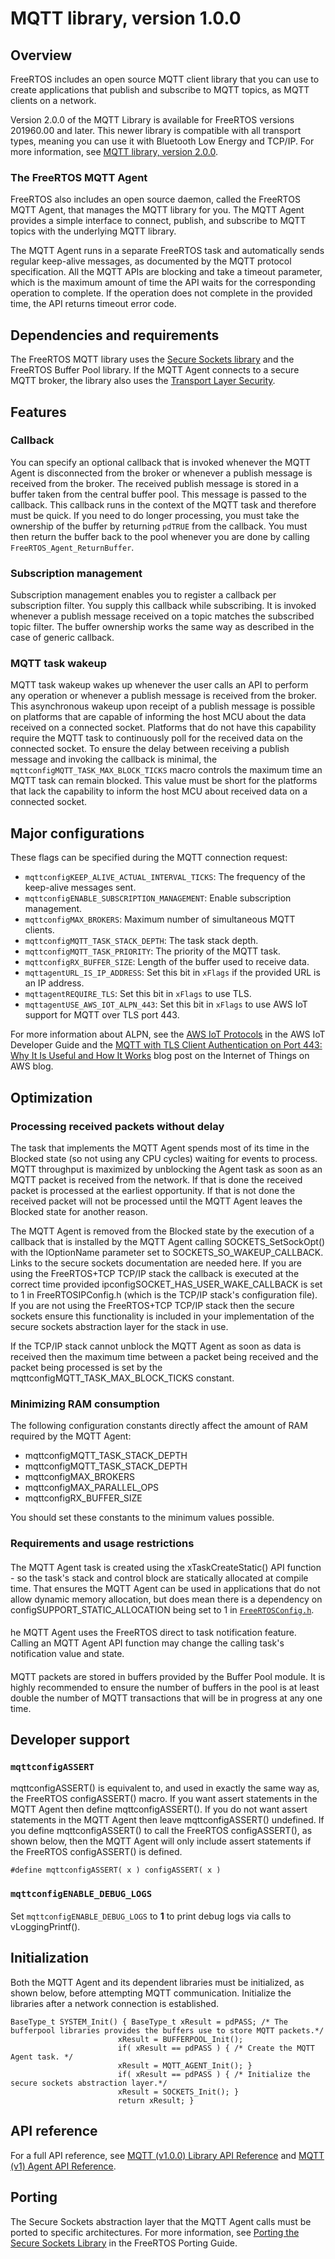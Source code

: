 # MQTT library, version 1\.0\.0<a name="freertos-lib-cloud-mqtt"></a>

## Overview<a name="freertos-mqtt-overview"></a>

FreeRTOS includes an open source MQTT client library that you can use to create applications that publish and subscribe to MQTT topics, as MQTT clients on a network\.

Version 2\.0\.0 of the MQTT Library is available for FreeRTOS versions 201960\.00 and later\. This newer library is compatible with all transport types, meaning you can use it with Bluetooth Low Energy and TCP/IP\. For more information, see [MQTT library, version 2\.0\.0](freertos-mqtt-2.md)\.

### The FreeRTOS MQTT Agent<a name="freertos-mqtt-agent"></a>

FreeRTOS also includes an open source daemon, called the FreeRTOS MQTT Agent, that manages the MQTT library for you\. The MQTT Agent provides a simple interface to connect, publish, and subscribe to MQTT topics with the underlying MQTT library\.

The MQTT Agent runs in a separate FreeRTOS task and automatically sends regular keep\-alive messages, as documented by the MQTT protocol specification\. All the MQTT APIs are blocking and take a timeout parameter, which is the maximum amount of time the API waits for the corresponding operation to complete\. If the operation does not complete in the provided time, the API returns timeout error code\.

## Dependencies and requirements<a name="freertos-mqtt-dependencies"></a>

The FreeRTOS MQTT library uses the [Secure Sockets library](secure-sockets.md) and the FreeRTOS Buffer Pool library\. If the MQTT Agent connects to a secure MQTT broker, the library also uses the [Transport Layer Security](security-tls.md)\.

## Features<a name="freertos-mqtt-features"></a>

### Callback<a name="freertos-lib-cloud-mqtt-callback"></a>

You can specify an optional callback that is invoked whenever the MQTT Agent is disconnected from the broker or whenever a publish message is received from the broker\. The received publish message is stored in a buffer taken from the central buffer pool\. This message is passed to the callback\. This callback runs in the context of the MQTT task and therefore must be quick\. If you need to do longer processing, you must take the ownership of the buffer by returning `pdTRUE` from the callback\. You must then return the buffer back to the pool whenever you are done by calling `FreeRTOS_Agent_ReturnBuffer`\.

### Subscription management<a name="freertos-lib-cloud-mqtt-sub-mgmt"></a>

Subscription management enables you to register a callback per subscription filter\. You supply this callback while subscribing\. It is invoked whenever a publish message received on a topic matches the subscribed topic filter\. The buffer ownership works the same way as described in the case of generic callback\.

### MQTT task wakeup<a name="freertos-lib-cloud-mqtt-wakeup"></a>

MQTT task wakeup wakes up whenever the user calls an API to perform any operation or whenever a publish message is received from the broker\. This asynchronous wakeup upon receipt of a publish message is possible on platforms that are capable of informing the host MCU about the data received on a connected socket\. Platforms that do not have this capability require the MQTT task to continuously poll for the received data on the connected socket\. To ensure the delay between receiving a publish message and invoking the callback is minimal, the `mqttconfigMQTT_TASK_MAX_BLOCK_TICKS` macro controls the maximum time an MQTT task can remain blocked\. This value must be short for the platforms that lack the capability to inform the host MCU about received data on a connected socket\.

## Major configurations<a name="freertos-lib-cloud-mqtt-config"></a>

These flags can be specified during the MQTT connection request:
+ `mqttconfigKEEP_ALIVE_ACTUAL_INTERVAL_TICKS`: The frequency of the keep\-alive messages sent\.
+ `mqttconfigENABLE_SUBSCRIPTION_MANAGEMENT`: Enable subscription management\.
+ `mqttconfigMAX_BROKERS`: Maximum number of simultaneous MQTT clients\.
+ `mqttconfigMQTT_TASK_STACK_DEPTH`: The task stack depth\.
+ `mqttconfigMQTT_TASK_PRIORITY`: The priority of the MQTT task\.
+ `mqttconfigRX_BUFFER_SIZE`: Length of the buffer used to receive data\.
+ `mqttagentURL_IS_IP_ADDRESS`: Set this bit in `xFlags` if the provided URL is an IP address\.
+ `mqttagentREQUIRE_TLS`: Set this bit in `xFlags` to use TLS\.
+ `mqttagentUSE_AWS_IOT_ALPN_443`: Set this bit in `xFlags` to use AWS IoT support for MQTT over TLS port 443\.

For more information about ALPN, see the [AWS IoT Protocols](https://docs.aws.amazon.com/iot/latest/developerguide/protocols.html) in the AWS IoT Developer Guide and the [MQTT with TLS Client Authentication on Port 443: Why It Is Useful and How It Works](http://aws.amazon.com/blogs/iot/mqtt-with-tls-client-authentication-on-port-443-why-it-is-useful-and-how-it-works) blog post on the Internet of Things on AWS blog\. 

## Optimization<a name="freertos-mqtt-optimization"></a>

### Processing received packets without delay<a name="freertos-mqtt-optimization-packets"></a>

The task that implements the MQTT Agent spends most of its time in the Blocked state \(so not using any CPU cycles\) waiting for events to process\. MQTT throughput is maximized by unblocking the Agent task as soon as an MQTT packet is received from the network\. If that is done the received packet is processed at the earliest opportunity\. If that is not done the received packet will not be processed until the MQTT Agent leaves the Blocked state for another reason\. 

The MQTT Agent is removed from the Blocked state by the execution of a callback that is installed by the MQTT Agent calling SOCKETS\_SetSockOpt\(\) with the lOptionName parameter set to SOCKETS\_SO\_WAKEUP\_CALLBACK\. Links to the secure sockets documentation are needed here\. If you are using the FreeRTOS\+TCP TCP/IP stack the callback is executed at the correct time provided ipconfigSOCKET\_HAS\_USER\_WAKE\_CALLBACK is set to 1 in FreeRTOSIPConfig\.h \(which is the TCP/IP stack's configuration file\)\. If you are not using the FreeRTOS\+TCP TCP/IP stack then the secure sockets ensure this functionality is included in your implementation of the secure sockets abstraction layer for the stack in use\.

 If the TCP/IP stack cannot unblock the MQTT Agent as soon as data is received then the maximum time between a packet being received and the packet being processed is set by the mqttconfigMQTT\_TASK\_MAX\_BLOCK\_TICKS constant\. 

### Minimizing RAM consumption<a name="freertos-mqtt-optimization-ram"></a>

The following configuration constants directly affect the amount of RAM required by the MQTT Agent:
+ mqttconfigMQTT\_TASK\_STACK\_DEPTH
+ mqttconfigMQTT\_TASK\_STACK\_DEPTH
+ mqttconfigMAX\_BROKERS
+ mqttconfigMAX\_PARALLEL\_OPS
+ mqttconfigRX\_BUFFER\_SIZE

You should set these constants to the minimum values possible\.

### Requirements and usage restrictions<a name="freertos-mqtt-requirements-restrictions"></a>

#### <a name="w14aab9c27c13b7b3"></a>

The MQTT Agent task is created using the xTaskCreateStatic\(\) API function \- so the task's stack and control block are statically allocated at compile time\. That ensures the MQTT Agent can be used in applications that do not allow dynamic memory allocation, but does mean there is a dependency on configSUPPORT\_STATIC\_ALLOCATION being set to 1 in [`FreeRTOSConfig.h`](dev-guide-freertos-kernel.md#freertos-config)\. 

#### <a name="w14aab9c27c13b7b5"></a>

he MQTT Agent uses the FreeRTOS direct to task notification feature\. Calling an MQTT Agent API function may change the calling task's notification value and state\. 

#### <a name="w14aab9c27c13b7b7"></a>

MQTT packets are stored in buffers provided by the Buffer Pool module\. It is highly recommended to ensure the number of buffers in the pool is at least double the number of MQTT transactions that will be in progress at any one time\.

## Developer support<a name="freertos-mqtt-support"></a>

### `mqttconfigASSERT`<a name="w14aab9c27c15b3"></a>

mqttconfigASSERT\(\) is equivalent to, and used in exactly the same way as, the FreeRTOS configASSERT\(\) macro\. If you want assert statements in the MQTT Agent then define mqttconfigASSERT\(\)\. If you do not want assert statements in the MQTT Agent then leave mqttconfigASSERT\(\) undefined\. If you define mqttconfigASSERT\(\) to call the FreeRTOS configASSERT\(\), as shown below, then the MQTT Agent will only include assert statements if the FreeRTOS configASSERT\(\) is defined\. 

`#define mqttconfigASSERT( x ) configASSERT( x )`

### `mqttconfigENABLE_DEBUG_LOGS`<a name="w14aab9c27c15b5"></a>

#### <a name="w14aab9c27c15b5b3"></a>

Set `mqttconfigENABLE_DEBUG_LOGS` to **1** to print debug logs via calls to vLoggingPrintf\(\)\.

## Initialization<a name="freertos-mqtt-initialization"></a>

Both the MQTT Agent and its dependent libraries must be initialized, as shown below, before attempting MQTT communication\. Initialize the libraries after a network connection is established\.

```
BaseType_t SYSTEM_Init() { BaseType_t xResult = pdPASS; /* The bufferpool libraries provides the buffers use to store MQTT packets.*/
                        xResult = BUFFERPOOL_Init(); 
                        if( xResult == pdPASS ) { /* Create the MQTT Agent task. */
                        xResult = MQTT_AGENT_Init(); } 
                        if( xResult == pdPASS ) { /* Initialize the secure sockets abstraction layer.*/
                        xResult = SOCKETS_Init(); }
                        return xResult; }
```

## API reference<a name="freertos-mqtt-api"></a>

For a full API reference, see [ MQTT \(v1\.0\.0\) Library API Reference](https://docs.aws.amazon.com/freertos/latest/lib-ref/html1/aws__mqtt__lib_8h.html) and [ MQTT \(v1\) Agent API Reference](https://docs.aws.amazon.com/freertos/latest/lib-ref/html1/aws__mqtt__agent_8h.html)\.

## Porting<a name="freertos-mqtt-porting"></a>

The Secure Sockets abstraction layer that the MQTT Agent calls must be ported to specific architectures\. For more information, see [Porting the Secure Sockets Library](https://docs.aws.amazon.com/freertos/latest/portingguide/afr-porting-ss.html) in the FreeRTOS Porting Guide\.